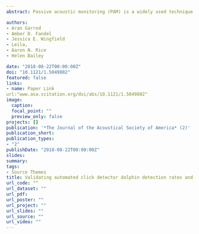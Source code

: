 ```yaml
---
abstract: Passive acoustic monitoring (PAM) is a widely used technique for studying the distribution and habitat use of cetaceans. The C-POD, an acoustic sensor with an onboard automated click detector, has been deployed in diverse acoustic environments, but studies verifying its offshore detection rates and factors affecting detection probability are scarce. To empirically evaluate the performance of C-PODs in detecting bottlenose dolphins (<em>Tursiops truncatus</em>), C-PODs were deployed alongside archival acoustic recorders 12–30 km offshore in the Northwest Atlantic Ocean. The C-POD and acoustic recordings, post-processed using PAMGUARD software, were compared for a period of 6852 h. C-POD false positive rates were very low (mean 0.003%), and positive hourly detection accuracy was very high (mean 99.6%). Analysis of the acoustic environment and dolphin click characteristics revealed that true positive detections by C-PODs were significantly more likely to occur when PAMGUARD detected more clicks and there was increased high frequency noise (>20 kHz), likely from distant or unclassified clicks. C-PODs were found to be reliable indicators of dolphin presence at hourly or greater time scales. These results support the application of C-PODs in PAM studies that aim to investigate patterns of dolphin occurrence, such as those related to offshore windfarms.

authors:
- Aran Garrod
- Amber D. Fandel
- Jessica E. Wingfield
- Leila,
- Aaron N. Rice
- Helen Bailey

date: "2018-08-22T00:00:00Z"
doi: "10.1121/1.5049802"
featured: false
links:
- name: Paper Link
url:"www.asa.scitation.org/doi/abs/10.1121/1.5049802"
image:
  caption: 
  focal_point: ""
  preview_only: false
projects: []
publication: '*The Journal of the Acoustical Society of America* (2)'
publication_short: 
publication_types:
- "2"
publishDate: "2018-08-22T00:00:00Z"
slides: 
summary: 
tags:
- Source Themes
title: Validating automated click detector dolphin detection rates and investigating factors affecting performance
url_code: ""
url_dataset: ""
url_pdf:
url_poster: ""
url_project: ""
url_slides: ""
url_source: ""
url_video: ""
---
```


